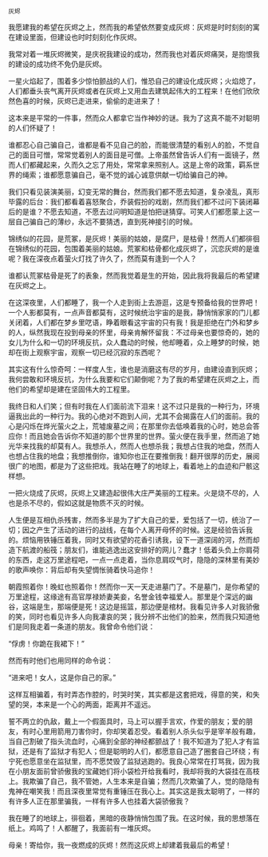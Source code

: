     灰烬 

   我愿建我的希望在灰烬之上，然而我的希望依然要变成灰烬：灰烬是时时刻刻的寓在建设里面，但建设也时时刻刻化作灰烬。

   我常对着一堆灰烬微笑，是庆祝我建设的成功，然而我也对着灰烬痛哭，是抱恨我的建设的成功终不免仍是灰烬。

   一星火焰起了，围着多少惊怕颤战的人们，惟恐自己的建设化成灰烬；火焰熄了，人们都垂头丧气离开灰烬或者在灰烬上又用血去建筑起伟大的工程来！在他们欣欣然色喜的时候，灰烬已走进来，偷偷的走进来了！

   这本来是平常的一件事，然而众人都拿它当作神妙的谜。我为了这真不能不对聪明的人们怀疑了！

   谁都忍心自己骗自己，谁都是看不见自己的脸，而能很清楚的看别人的脸，不觉自己的面目可憎，常常觉着别人的面目是可僧。上帝虽然曾告诉人们有一面镜子，然而人们都藏起来，久而久之忘了用处，常常拿来照别人。这是上帝的政策，羁系世界的绳索；谁都愿意骗自己，毫不觉的诚心诚意供献一切给骗自己的神。

   我们只看见装演美丽，幻变无常的舞台，然而我们都不愿去知道，复杂凌乱，真形毕露的后台：我们都看着喜怒聚合，乔装假扮的戏剧，然而我们都不过问下装闭幕后的是谁？不愿去知道，不愿去过问明知道是怕把谜猜穿。可笑人们都愿蒙上这一层自己骗自己的薄纱，永远不要猜透，直到死神接引的时候。

   锦绣似的花园，是荒冢，是灰烬！美丽的姑娘，是腐尸，是枯骨！然而人们都徘徊在锦绣似的花园，包围着美丽的姑娘。荒冢和枯骨都化成灰烬了，沉恋灰烬的是谁呢？我在深夜点着萤火灯找了许久了，然而莫有逢到一个人？

   谁都认荒冢枯骨是死了的表象，然而我觉着是生的开始，因此我将我最后的希望建在灰烬之上。

   在这深夜里，人们都睡了，我一个人走到街上去游逛，这是专预备给我的世界吧！一个人影都莫有，一点声音都莫有，这时候统治宇宙的是我，静悄悄家家的门儿都关闭着，人们都在梦乡里呓语，睁着眼看这宇宙的只有我！我是拒绝在门外和梦乡的人，纵然我现在投到母亲的怀里，母亲肯解怀留我：不过母亲也要惊奇的，她的女儿为什么和一切的环境反抗，众人蠢动的时候，他却睡着，众上睡梦的时候，她却在街上观察宇宙，观察一切已经沉寂的东西呢？

   其实这有什么惊奇呵：一样度人生，谁也是消磨这有尽的岁月，由建设直到灰烬；我何尝敢和环境反抗，为什么我要和它们颠倒呢？为了我的希望建在灰烬之上，而他们的希望却是建在坚固伟大的工程里。

   我终日和人们笑；但有时我在人们面前流下泪来！这不过只是我的一种行为，环境逼我出此的一种行为。我的心绝对不跑到人间，尤其不会揭露在人们的面前。我的心是闪烁在烨光萤火之上，荒墟废墓之间；在那里你去低唤着我的心时，她总会答应你！而且她会告诉你不知道的那个世界里的世界。萤火便在我手里，然而追了她光华来找我的却莫有人。我想杀人，然而人也想杀我；我想占住我的地盘，然而人也想占住我的地盘；我想推倒你，谁知你也正在要推倒我！翻开很厚的历史，展阅很广的地图，都是为了这些把戏。我站在睡了的地球上，看着地上的血迹和尸骸这样想。

   一把火烧成了灰烬，灰烬上又建造起很伟大庄严美丽的工程来。火是烧不尽的，人也是杀不尽的，假如这就是物质不灭的时候。

   人生便是互相仇杀残害，然而多半是为了扩大自己的爱，爱包括了一切，统治了一切；因之产生了活动的进行的战线，在每个人离开母怀的时候。这是经验告诉我的。烦恼用铁锤压着我，同时又有欲望的花香引诱我，设下一道深阔的河，然而却造下航渡的船筏；朋友们，谁能逃逸出这安排好的网儿？蠢才！低着头负上你肩荷的东西，走这万里途程吧，一点一点走着，当你息肩叹气时，隐隐的深林里有美妙的歌声唤你：背后却有失望惆怅骑着快马追你！

   朝霞照着你！晚虹也照着你！然而你一天一天走进墓门了。不是墓门，是你希望的万里途程，这缘途有高官厚禄娇妻美妾，名誉金钱幸福爱人。那里是个深远的幽谷，这端是生，那端便是死！这边是摇篮，那边便是棺材。我看见许多人对我骄傲的笑，同时也看见许多人向我凄哀的哭；我分辨不出他们的脸来，然而我只知道他们是同我走着一条道的朋友。我曾命令他们说：

   “俘虏！你跪在我裙下！”

   然而有时他们也用同样的命令说：

   “进来吧！女人，这是你自己的家。”

   这样互相骗着，有时弄态作腔的，时哭时笑，其实都是这套把戏，得意的笑，和失望的哭，本来是一个心的两面，距离并不遥远。

   誓不两立的仇敌，戴上一个假面具时，马上可以握手言欢，作爱的朋友；爱的朋友，有时心里用箭用刀害你时，你却笑着忍受。看着别人杀头似乎是宰羊般有趣，当自己割破了指头流血时，心痛到全部的神经都颤战了！我不知道为了犯人才有监狱，还是有了监狱才有犯人；但是聪明的人们，都愿意自己造了圈套自己环绕；有宁死也愿意坐在监狱里，而不愿焚毁了监狱逃跑的。我良心常常在打骂我，因为我在小朋友面前曾骄傲我的宝藏她们将小袋检开给我看时，我却将我的大袋挂在高枝上。我欺骗了自己，我不管她，人生本来是自骗；然而几次欺骗了人，觉的隐隐有鬼神在嘲笑我！而且深夜里常觉有重锤压在我心上。其实这是我太聪明了，一样的有许多人正在那里骗我，一样有许多人也挂着大袋骄傲我？

   我在睡了的地球上，徘徊着，黑暗的夜静悄悄包围了我。在这时候，我的思想落在纸上。鸡鸣了！人都醒了，我面前有一堆灰烬。

   母亲！寄给你，我一夜燃成的灰烬！然而这灰烬上却建着我最后的希望！

